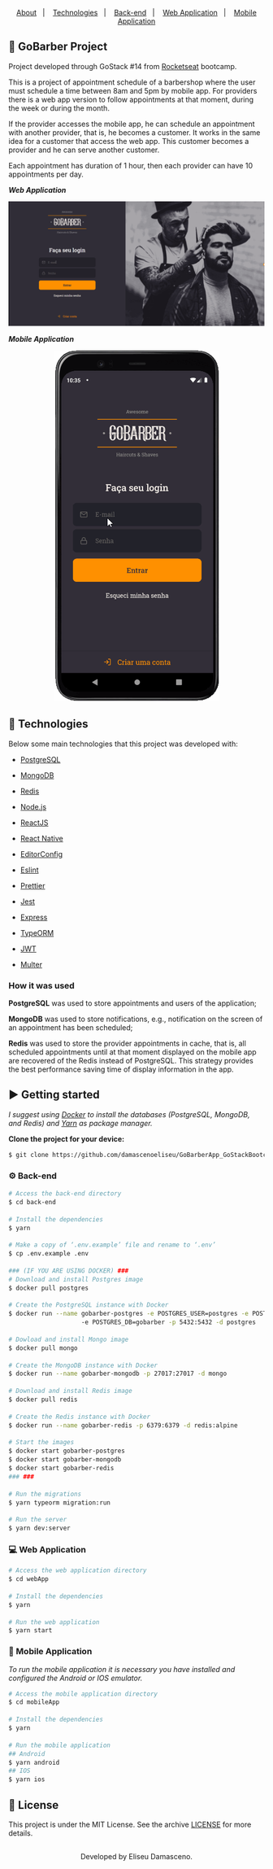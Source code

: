 <p align="center">
  <a href="#barber-gobarber-project">About</a>&nbsp;&nbsp;&nbsp;|&nbsp;&nbsp;&nbsp;
  <a href="#rocket-technologies">Technologies</a>&nbsp;&nbsp;&nbsp;|&nbsp;&nbsp;&nbsp;
  <a href="#gear-back-end">Back-end</a>&nbsp;&nbsp;&nbsp;|&nbsp;&nbsp;&nbsp;
  <a href="#computer-web-application">Web Application</a>&nbsp;&nbsp;&nbsp;|&nbsp;&nbsp;&nbsp;
  <a href="#iphone-mobile-application">Mobile Application</a>
</p>

## :barber: GoBarber Project
Project developed through GoStack #14 from [Rocketseat](https://rocketseat.com.br/) bootcamp.

This is a project of appointment schedule of a barbershop where the user must schedule a time between 8am and 5pm by mobile app. For providers there is a web app version to follow appointments at that moment, during the week or during the month.

If the provider accesses the mobile app, he can schedule an appointment with another provider, that is, he becomes a customer. It works in the same idea for a customer that access the web app. This customer becomes a provider and he can serve another customer.

Each appointment has duration of 1 hour, then each provider can have 10 appointments per day.


**_Web Application_**

<p align="center">
  <img alt="GoBarber web application" src="https://github.com/damascenoeliseu/GoBarberApp_GoStackBootcamp/blob/master/.github/animationGIFWebApp.gif"/>
</p>

**_Mobile Application_**

<p align="center">
  <img alt="GoBarber mobile application" src="https://github.com/damascenoeliseu/GoBarberApp_GoStackBootcamp/blob/master/.github/animationGIFMobileApp.gif"/>
</p>

## :rocket: Technologies
Below some main technologies that this project was developed with:
- [PostgreSQL](https://www.postgresql.org)
- [MongoDB](https://www.mongodb.com)
- [Redis](https://redis.io)

- [Node.js](https://nodejs.org/en/)
- [ReactJS](https://reactjs.org)
- [React Native](https://reactnative.dev)

- [EditorConfig](https://editorconfig.org/)
- [Eslint](https://eslint.org/)
- [Prettier](https://prettier.io/)

- [Jest](https://jestjs.io/)
- [Express](https://expressjs.com/)
- [TypeORM](https://typeorm.io/#/)
- [JWT](https://jwt.io/)
- [Multer](https://github.com/expressjs/multer)


### How it was used
**PostgreSQL** was used to store appointments and users of the application;

**MongoDB** was used to store notifications, e.g., notification on the screen of an appointment has been scheduled;

**Redis** was used to store the provider appointments in cache, that is, all scheduled appointments until at that moment displayed on the mobile app are recovered of the Redis instead of PostgreSQL. This strategy provides the best performance saving time of display information in the app.

## :arrow_forward: Getting started
*I suggest using [Docker](https://www.docker.com/products/docker-desktop) to install the databases (PostgreSQL, MongoDB, and Redis) and [Yarn](https://yarnpkg.com/getting-started/install) as package manager.*

**Clone the project for your device:**
```bash
$ git clone https://github.com/damascenoeliseu/GoBarberApp_GoStackBootcamp.git
```
### :gear: Back-end
```bash
# Access the back-end directory
$ cd back-end

# Install the dependencies
$ yarn

# Make a copy of ‘.env.example’ file and rename to ‘.env’
$ cp .env.example .env

### (IF YOU ARE USING DOCKER) ###
# Download and install Postgres image
$ docker pull postgres

# Create the PostgreSQL instance with Docker
$ docker run --name gobarber-postgres -e POSTGRES_USER=postgres -e POSTGRES_PASSWORD=docker /
                    -e POSTGRES_DB=gobarber -p 5432:5432 -d postgres

# Dowload and install Mongo image
$ docker pull mongo

# Create the MongoDB instance with Docker
$ docker run --name gobarber-mongodb -p 27017:27017 -d mongo

# Download and install Redis image
$ docker pull redis

# Create the Redis instance with Docker
$ docker run --name gobarber-redis -p 6379:6379 -d redis:alpine

# Start the images
$ docker start gobarber-postgres
$ docker start gobarber-mongodb
$ docker start gobarber-redis
### ###

# Run the migrations
$ yarn typeorm migration:run

# Run the server
$ yarn dev:server
```

### :computer: Web Application
```bash
# Access the web application directory
$ cd webApp

# Install the dependencies
$ yarn

# Run the web application
$ yarn start
```

### :iphone: Mobile Application
*To run the mobile application it is necessary you have installed and configured the Android or IOS emulator.*
```bash
# Access the mobile application directory
$ cd mobileApp

# Install the dependencies
$ yarn

# Run the mobile application
## Android
$ yarn android
## IOS
$ yarn ios
```

## :memo: License
This project is under the MIT License. See the archive [LICENSE](LICENSE) for more details.

##
<p align="center">Developed by Eliseu Damasceno.</p>
